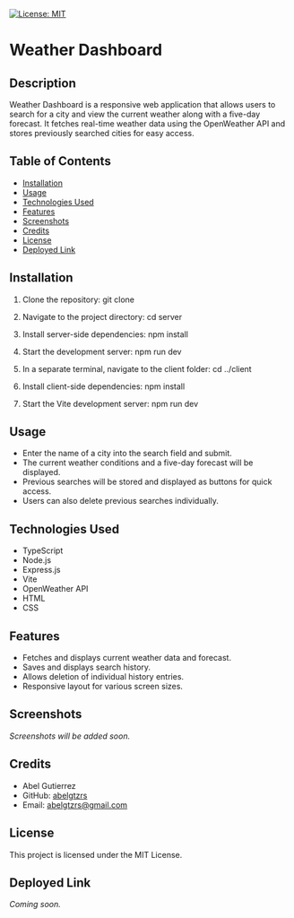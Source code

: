 [![License: MIT](https://img.shields.io/badge/License-MIT-yellow.svg)](https://opensource.org/licenses/MIT)

# Weather Dashboard

## Description

Weather Dashboard is a responsive web application that allows users to search for a city and view the current weather along with a five-day forecast. It fetches real-time weather data using the OpenWeather API and stores previously searched cities for easy access.

## Table of Contents

- [Installation](#installation)
- [Usage](#usage)
- [Technologies Used](#technologies-used)
- [Features](#features)
- [Screenshots](#screenshots)
- [Credits](#credits)
- [License](#license)
- [Deployed Link](#deployed-link)

## Installation

1. Clone the repository:
git clone <repository-url>

2. Navigate to the project directory:
cd server

3. Install server-side dependencies:
npm install

4. Start the development server:
npm run dev

5. In a separate terminal, navigate to the client folder:
cd ../client

6. Install client-side dependencies:
npm install

7. Start the Vite development server:
npm run dev

## Usage

- Enter the name of a city into the search field and submit.
- The current weather conditions and a five-day forecast will be displayed.
- Previous searches will be stored and displayed as buttons for quick access.
- Users can also delete previous searches individually.

## Technologies Used

- TypeScript
- Node.js
- Express.js
- Vite
- OpenWeather API
- HTML
- CSS

## Features

- Fetches and displays current weather data and forecast.
- Saves and displays search history.
- Allows deletion of individual history entries.
- Responsive layout for various screen sizes.

## Screenshots

*Screenshots will be added soon.*

## Credits

- Abel Gutierrez
- GitHub: [abelgtzrs](https://github.com/abelgtzrs)
- Email: abelgtzrs@gmail.com

## License

This project is licensed under the MIT License.

## Deployed Link

*Coming soon.*
